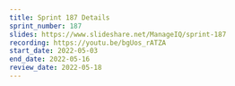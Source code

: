 ```yaml
---
title: Sprint 187 Details
sprint_number: 187
slides: https://www.slideshare.net/ManageIQ/sprint-187
recording: https://youtu.be/bgUos_rATZA
start_date: 2022-05-03
end_date: 2022-05-16
review_date: 2022-05-18
---
```

